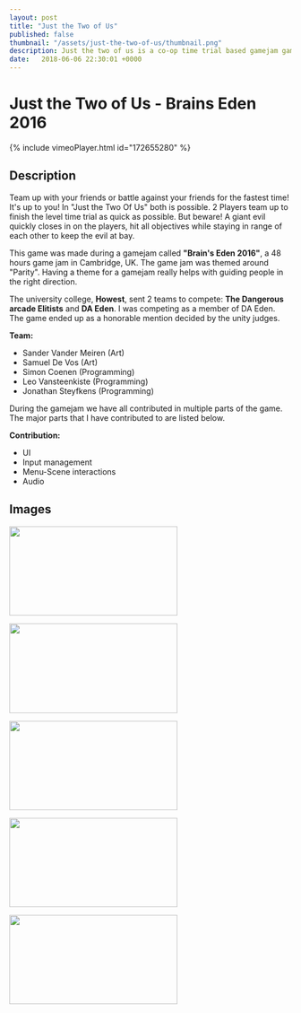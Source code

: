 ```yaml
---
layout: post
title: "Just the Two of Us"
published: false 
thumbnail: "/assets/just-the-two-of-us/thumbnail.png" 
description: Just the two of us is a co-op time trial based gamejam game. The game was created during brains eden 2016 with awesome people from DAE.
date:   2018-06-06 22:30:01 +0000
---
```


<h1>Just the Two of Us - Brains Eden 2016</h1>
{% include vimeoPlayer.html id="172655280" %}

<h2>Description</h2>
Team up with your friends or battle against your friends for the fastest time! It's up to you! In "Just the Two Of Us" both is possible. 2 Players team up to finish the level time trial as quick as possible. But beware! A giant evil quickly closes in on the players, hit all objectives while staying in range of each other to keep the evil at bay.

This game was made during a gamejam called <strong>"Brain's Eden 2016"</strong>, a 48 hours game jam in Cambridge, UK. The game jam was themed around "Parity". Having a theme for a gamejam really helps with guiding people in the right direction.

The university college, <strong>Howest</strong>, sent 2 teams to compete: <strong>The Dangerous arcade Elitists</strong> and <strong>DA Eden</strong>. I was competing as a member of DA Eden. The game ended up as a honorable mention decided by the unity judges.

<strong>Team: </strong>
<ul>
 	<li>Sander Vander Meiren (Art)</li>
 	<li>Samuel De Vos (Art)</li>
 	<li>Simon Coenen (Programming)</li>
 	<li>Leo Vansteenkiste (Programming)</li>
 	<li>Jonathan Steyfkens (Programming)</li>
</ul>
During the gamejam we have all contributed in multiple parts of the game. The major parts that I have contributed to are listed below.

<strong>Contribution:</strong>
<ul>
 	<li>UI</li>
 	<li>Input management</li>
 	<li>Menu-Scene interactions</li>
 	<li>Audio</li>
</ul>
<h2>Images</h2>
<a href="http://jonathansteyfkens.com/wp-content/uploads/2017/12/lg_05.jpg"><img class="alignleft size-medium wp-image-113" src="http://jonathansteyfkens.com/wp-content/uploads/2017/12/lg_05-300x159.jpg" alt="" width="300" height="159" /></a>

<a href="http://jonathansteyfkens.com/wp-content/uploads/2017/12/lg_04.jpg"><img class="alignleft size-medium wp-image-112" src="http://jonathansteyfkens.com/wp-content/uploads/2017/12/lg_04-300x160.jpg" alt="" width="300" height="160" /></a>

<a href="http://jonathansteyfkens.com/wp-content/uploads/2017/12/lg_03.jpg"><img class="alignleft size-medium wp-image-111" src="http://jonathansteyfkens.com/wp-content/uploads/2017/12/lg_03-300x159.jpg" alt="" width="300" height="159" /></a>

<a href="http://jonathansteyfkens.com/wp-content/uploads/2017/12/lg_02.jpg"><img class="alignleft size-medium wp-image-110" src="http://jonathansteyfkens.com/wp-content/uploads/2017/12/lg_02-300x159.jpg" alt="" width="300" height="159" /></a>

<a href="http://jonathansteyfkens.com/wp-content/uploads/2017/12/lg_01.jpg"><img class="alignleft size-medium wp-image-109" src="http://jonathansteyfkens.com/wp-content/uploads/2017/12/lg_01-300x159.jpg" alt="" width="300" height="159" /></a>